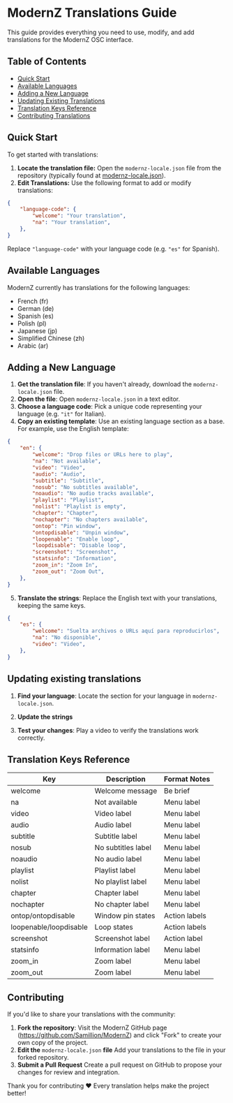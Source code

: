 # ModernZ Translations Guide

This guide provides everything you need to use, modify, and add translations for the ModernZ OSC interface.

## Table of Contents

- [Quick Start](#quick-start)
- [Available Languages](#available-languages)
- [Adding a New Language](#adding-a-new-language)
- [Updating Existing Translations](#updating-existing-translations)
- [Translation Keys Reference](#translation-keys-reference)
- [Contributing Translations](#contributing)

## Quick Start

To get started with translations:

1. **Locate the translation file:** Open the `modernz-locale.json` file from the repository (typically found at [modernz-locale.json](/extras/locale/modernz-locale.json)).
2. **Edit Translations:** Use the following format to add or modify translations:

```json
{
    "language-code": {
        "welcome": "Your translation",
        "na": "Your translation",
    },
}
```

Replace `"language-code"` with your language code (e.g. `"es"` for Spanish).

## Available Languages

ModernZ currently has translations for the following languages:

- French (fr)
- German (de)
- Spanish (es)
- Polish (pl)
- Japanese (jp)
- Simplified Chinese (zh)
- Arabic (ar)

## Adding a New Language

1. **Get the translation file**: If you haven't already, download the `modernz-locale.json` file.
2. **Open the file**: Open `modernz-locale.json` in a text editor.
3. **Choose a language code**: Pick a unique code representing your language (e.g. `"it"` for Italian).
4. **Copy an existing template**: Use an existing language section as a base. For example, use the English template:

```json
{
    "en": {
        "welcome": "Drop files or URLs here to play",
        "na": "Not available",
        "video": "Video",
        "audio": "Audio",
        "subtitle": "Subtitle",
        "nosub": "No subtitles available",
        "noaudio": "No audio tracks available",
        "playlist": "Playlist",
        "nolist": "Playlist is empty",
        "chapter": "Chapter",
        "nochapter": "No chapters available",
        "ontop": "Pin window",
        "ontopdisable": "Unpin window",
        "loopenable": "Enable loop",
        "loopdisable": "Disable loop",
        "screenshot": "Screenshot",
        "statsinfo": "Information",
        "zoom_in": "Zoom In",
        "zoom_out": "Zoom Out",
    },
}
```

5. **Translate the strings**: Replace the English text with your translations, keeping the same keys.

```json
{
    "es": {
        "welcome": "Suelta archivos o URLs aquí para reproducirlos",
        "na": "No disponible",
        "video": "Video",
    },
}
```

## Updating existing translations

1. **Find your language**: Locate the section for your language in `modernz-locale.json`.

2. **Update the strings**

3. **Test your changes**: Play a video to verify the translations work correctly.

## Translation Keys Reference

| Key                    | Description             | Format Notes                |
| ---------------------- | ----------------------- | --------------------------- |
| welcome                | Welcome message         | Be brief                    |
| na                     | Not available           | Menu label                  |
| video                  | Video label             | Menu label                  |
| audio                  | Audio label             | Menu label                  |
| subtitle               | Subtitle label          | Menu label                  |
| nosub                  | No subtitles label      | Menu label                  |
| noaudio                | No audio label          | Menu label                  |
| playlist               | Playlist label          | Menu label                  |
| nolist                 | No playlist label       | Menu label                  |
| chapter                | Chapter label           | Menu label                  |
| nochapter              | No chapter label        | Menu label                  |
| ontop/ontopdisable     | Window pin states       | Action labels               |
| loopenable/loopdisable | Loop states             | Action labels               |
| screenshot             | Screenshot label        | Action label                |
| statsinfo              | Information label       | Menu label                  |
| zoom_in                | Zoom label              | Menu label                  |
| zoom_out               | Zoom label              | Menu label                  |

## Contributing

If you'd like to share your translations with the community:

1. **Fork the repository**: Visit the ModernZ GitHub page (https://github.com/Samillion/ModernZ) and click "Fork" to create your own copy of the project.
2. **Edit the** `modernz-locale.json` **file** Add your translations to the file in your forked repository.
3. **Submit a Pull Request** Create a pull request on GitHub to propose your changes for review and integration.

Thank you for contributing ❤️ Every translation helps make the project better!

